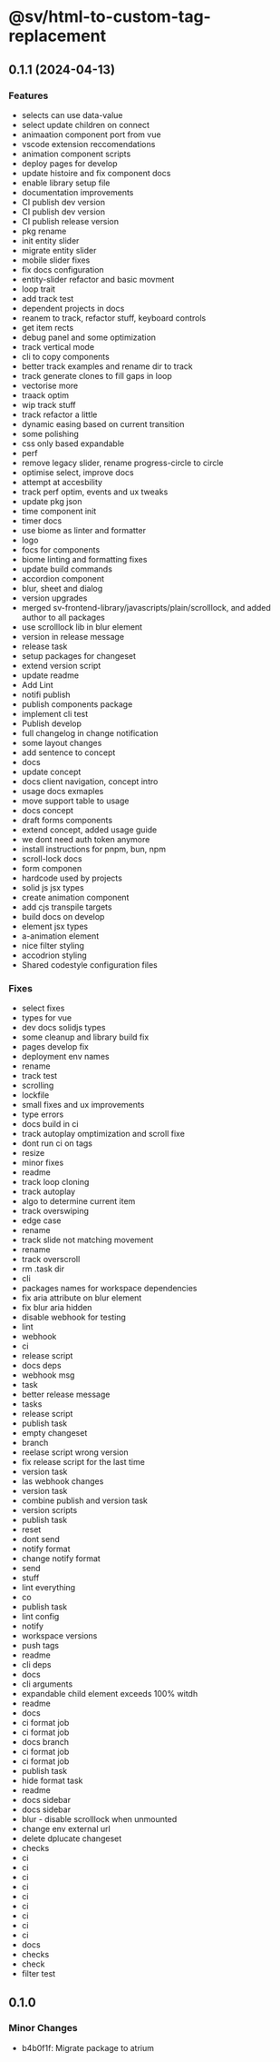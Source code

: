 # @sv/html-to-custom-tag-replacement

## 0.1.1 (2024-04-13)

### Features

- selects can use data-value
- select update children on connect
- animaation component port from vue
- vscode extension reccomendations
- animation component scripts
- deploy pages for develop
- update histoire and fix component docs
- enable library setup file
- documentation improvements
- CI publish dev version
- CI publish dev version
- CI publish release version
- pkg rename
- init entity slider
- migrate entity slider
- mobile slider fixes
- fix docs configuration
- entity-slider refactor and basic movment
- loop trait
- add track test
- dependent projects in docs
- reanem to track, refactor stuff, keyboard controls
- get item rects
- debug panel and some optimization
- track vertical mode
- cli to copy components
- better track examples and rename dir to track
- track generate clones to fill gaps in loop
- vectorise more
- traack optim
- wip track stuff
- track refactor a little
- dynamic easing based on current transition
- some polishing
- css only based expandable
- perf
- remove legacy slider, rename progress-circle to circle
- optimise select, improve docs
- attempt at accesbility
- track perf optim, events and ux tweaks
- update pkg json
- time component init
- timer docs
- use biome as linter and formatter
- logo
- focs for components
- biome linting and formatting fixes
- update build commands
- accordion component
- blur, sheet and dialog
- version upgrades
- merged sv-frontend-library/javascripts/plain/scrolllock, and added author to all packages
- use scrolllock lib in blur element
- version in release message
- release task
- setup packages for changeset
- extend version script
- update readme
- Add Lint
- notifi publish
- publish components package
- implement cli test
- Publish develop
- full changelog in change notification
- some layout changes
- add sentence to concept
- docs
- update concept
- docs client navigation, concept intro
- usage docs exmaples
- move support table to usage
- docs concept
- draft forms components
- extend concept, added usage guide
- we dont need auth token anymore
- install instructions for pnpm, bun, npm
- scroll-lock docs
- form componen
- hardcode used by projects
- solid js jsx types
- create animation component
- add cjs transpile targets
- build docs on develop
- element jsx types
- a-animation element
- nice filter styling
- accodrion styling
- Shared codestyle configuration files

### Fixes

- select fixes
- types for vue
- dev docs solidjs types
- some cleanup and library build fix
- pages develop fix
- deployment env names
- rename
- track test
- scrolling
- lockfile
- small fixes and ux improvements
- type errors
- docs build in ci
- track autoplay omptimization and scroll fixe
- dont run ci on tags
- resize
- minor fixes
- readme
- track loop cloning
- track autoplay
- algo to determine current item
- track overswiping
- edge case
- rename
- track slide not matching movement
- rename
- track overscroll
- rm .task dir
- cli
- packages names for workspace dependencies
- fix aria attribute on blur element
- fix blur aria hidden
- disable webhook for testing
- lint
- webhook
- ci
- release script
- docs deps
- webhook msg
- task
- better release message
- tasks
- release script
- publish task
- empty changeset
- branch
- reelase script wrong version
- fix release script for the last time
- version task
- las webhook changes
- version task
- combine publish and version task
- version scripts
- publish task
- reset
- dont send
- notify format
- change notify format
- send
- stuff
- lint everything
- co
- publish task
- lint config
- notify
- workspace versions
- push tags
- readme
- cli deps
- docs
- cli arguments
- expandable child element exceeds 100% witdh
- readme
- docs
- ci format job
- ci format job
- docs branch
- ci format job
- ci format job
- publish task
- hide format task
- readme
- docs sidebar
- docs sidebar
- blur - disable scrolllock when unmounted
- change env external url
- delete dplucate changeset
- checks
- ci
- ci
- ci
- ci
- ci
- ci
- ci
- ci
- ci
- docs
- checks
- check
- filter test

## 0.1.0

### Minor Changes

- b4b0f1f: Migrate package to atrium
